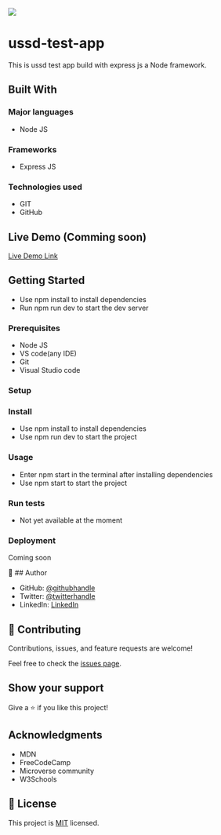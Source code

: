 ![](https://img.shields.io/badge/Microverse-blueviolet)

# ussd-test-app
This is ussd test app build with express js a Node framework. 

## Built With

### Major languages
 - Node JS

### Frameworks
- Express JS

### Technologies used
- GIT
- GitHub


## Live Demo (Comming soon)

[Live Demo Link](https://www.google.com)


## Getting Started
- Use npm install to install dependencies
- Run npm run dev to start the dev server

### Prerequisites
 - Node JS
 - VS code(any IDE)
 - Git
- Visual Studio code
  
### Setup

### Install
- Use npm install to install dependencies
- Use npm run dev to start the project

### Usage
- Enter  npm start in the terminal after installing dependencies
- Use npm start to start the project

### Run tests
- Not yet available at the moment
  
### Deployment
Coming soon

👤 ## Author

- GitHub: [@githubhandle](https://github.com/githubhandle)
- Twitter: [@twitterhandle](https://twitter.com/twitterhandle)
- LinkedIn: [LinkedIn](https://linkedin.com/in/linkedinhandle)


## 🤝 Contributing

Contributions, issues, and feature requests are welcome!

Feel free to check the [issues page](../../issues/).

## Show your support

Give a ⭐️ if you like this project!

## Acknowledgments

- MDN
- FreeCodeCamp
- Microverse community
- W3Schools


## 📝 License

This project is [MIT](./MIT.md) licensed.

